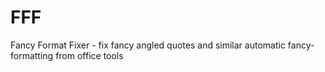 # FFF
Fancy Format Fixer - fix fancy angled quotes and similar automatic fancy-formatting from office tools
